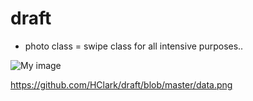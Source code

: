 # draft



- photo class = swipe class for all intensive purposes.. 




![My image](HClark.github.com/draft/data.png)

https://github.com/HClark/draft/blob/master/data.png
